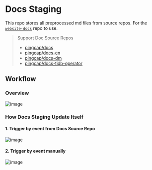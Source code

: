# Docs Staging

This repo stores all preprocessed md files from source repos. For the [`website-docs`](https://github.com/pingcap/website-docs) repo to use.

> Support Doc Source Repos
>
> - [pingcap/docs](https://github.com/pingcap/docs)
> - [pingcap/docs-cn](https://github.com/pingcap/docs-cn)
> - [pingcap/docs-dm](https://github.com/pingcap/docs-dm)
> - [pingcap/docs-tidb-operator](https://github.com/pingcap/docs-tidb-operator)

## Workflow

### Overview

![image](https://user-images.githubusercontent.com/56986964/183846841-d8a0027d-21cf-4d73-970d-89df0e456102.png)

### How Docs Staging Update Itself

#### 1. Trigger by event from Docs Source Repo

![image](https://user-images.githubusercontent.com/56986964/183847182-73d83a99-5af3-43aa-9bfa-e0e2d3cbe2f2.png)

#### 2. Trigger by event manually

![image](https://user-images.githubusercontent.com/56986964/183847213-bc18a345-f17b-473f-84a9-ca05215be3b7.png)
